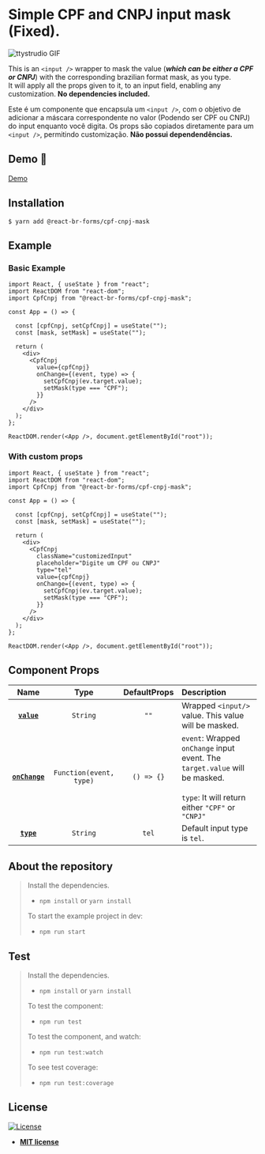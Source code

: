 # Simple CPF and CNPJ input mask (Fixed).

![ttystrudio GIF](https://imgur.com/VA7PT8i.gif)

This is an `<input />` wrapper to mask the value (**_which can be either a CPF or CNPJ_**) with the corresponding brazilian format mask, as you type. \
It will apply all the props given to it, to an input field, enabling any customization.
**No dependencies included.**

Este é um componente que encapsula um `<input />`, com o objetivo de adicionar a máscara correspondente no valor (Podendo ser CPF ou CNPJ) do input enquanto você digita.
Os props são copiados diretamente para um `<input />`, permitindo customização.
**Não possui dependendências.**

## Demo :imp:

<a href="https://agreeable-ocean-09191400f.azurestaticapps.net" target="_blank">Demo</a>

## Installation

```shell
$ yarn add @react-br-forms/cpf-cnpj-mask
```

## Example

### Basic Example

```JSX
import React, { useState } from "react";
import ReactDOM from "react-dom";
import CpfCnpj from "@react-br-forms/cpf-cnpj-mask";

const App = () => {

  const [cpfCnpj, setCpfCnpj] = useState("");
  const [mask, setMask] = useState("");

  return (
    <div>
      <CpfCnpj
        value={cpfCnpj}
        onChange={(event, type) => {
          setCpfCnpj(ev.target.value);
          setMask(type === "CPF");
        }}
      />
    </div>
  );
};

ReactDOM.render(<App />, document.getElementById("root"));

```

### With custom props

```JSX
import React, { useState } from "react";
import ReactDOM from "react-dom";
import CpfCnpj from "@react-br-forms/cpf-cnpj-mask";

const App = () => {

  const [cpfCnpj, setCpfCnpj] = useState("");
  const [mask, setMask] = useState("");

  return (
    <div>
      <CpfCnpj
        className="customizedInput"
        placeholder="Digite um CPF ou CNPJ"
        type="tel"
        value={cpfCnpj}
        onChange={(event, type) => {
          setCpfCnpj(ev.target.value);
          setMask(type === "CPF");
        }}
      />
    </div>
  );
};

ReactDOM.render(<App />, document.getElementById("root"));

```

## Component Props

|            Name             |          Type           | DefaultProps | Description                                                                                                                                |
| :-------------------------: | :---------------------: | :----------: | :----------------------------------------------------------------------------------------------------------------------------------------- |
|    **[`value`](#value)**    |        `String`         |     `""`     | Wrapped `<input/>` value. This value will be masked.                                                                                       |  |
| **[`onChange`](#onChange)** | `Function(event, type)` |  `() => {}`  | `event`: Wrapped `onChange` input event. The `target.value` will be masked. <br /><br /> `type`: It will return either `"CPF"` or `"CNPJ"` |
|     **[`type`](#type)**     |        `String`         |    `tel`     | Default input type is `tel`.                                                                                                               |

## About the repository

> Install the dependencies.
>
> - `npm install` or `yarn install`
>
> To start the example project in dev:
>
> - `npm run start`

## Test

> Install the dependencies.
>
> - `npm install` or `yarn install`
>
> To test the component:
>
> - `npm run test`
>
> To test the component, and watch:
>
> - `npm run test:watch`
>
> To see test coverage:
>
> - `npm run test:coverage`

## License

[![License](http://img.shields.io/:license-mit-blue.svg?style=flat-square)](http://badges.mit-license.org)

- **[MIT license](http://opensource.org/licenses/mit-license.php)**
